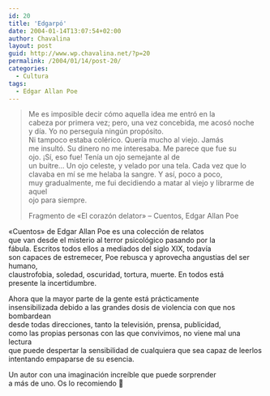 ```yaml
---
id: 20
title: 'Edgarpó'
date: 2004-01-14T13:07:54+02:00
author: Chavalina
layout: post
guid: http://www.wp.chavalina.net/?p=20
permalink: /2004/01/14/post-20/
categories:
  - Cultura
tags:
  - Edgar Allan Poe
---
```

> Me es imposible decir cómo aquella idea me entró en la  
> cabeza por primera vez; pero, una vez concebida, me acosó noche  
> y día. Yo no perseguía ningún propósito.  
> Ni tampoco estaba colérico. Quería mucho al viejo. Jamás  
> me insultó. Su dinero no me interesaba. Me parece que fue su  
> ojo. ¡Sí, eso fue! Tenía un ojo semejante al de  
> un buitre… Un ojo celeste, y velado por una tela. Cada vez que lo  
> clavaba en mí se me helaba la sangre. Y así, poco a poco,  
> muy gradualmente, me fui decidiendo a matar al viejo y librarme de aquel  
> ojo para siempre.
> 
> <p class="cita">
>   Fragmento de «El corazón delator» &#8211; Cuentos, Edgar Allan Poe
> </p>

«Cuentos» de Edgar Allan Poe es una colección de relatos  
que van desde el misterio al terror psicológico pasando por la  
fábula. Escritos todos ellos a mediados del siglo XIX, todavía  
son capaces de estremecer, Poe rebusca y aprovecha angustias del ser humano,  
claustrofobia, soledad, oscuridad, tortura, muerte. En todos está  
presente la incertidumbre.

Ahora que la mayor parte de la gente está prácticamente  
insensibilizada debido a las grandes dosis de violencia con que nos bombardean  
desde todas direcciones, tanto la televisión, prensa, publicidad,  
como las propias personas con las que convivimos, no viene mal una lectura  
que puede despertar la sensibilidad de cualquiera que sea capaz de leerlos  
intentando empaparse de su esencia.

Un autor con una imaginación increíble que puede sorprender  
a más de uno. Os lo recomiendo 🙂
